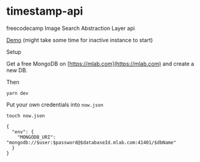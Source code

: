 # timestamp-api
freecodecamp Image Search Abstraction Layer api

[Demo](https://image-search-qbumbvrxmb.now.sh/)
(might take some time for inactive instance to start)

Setup

Get a free MongoDB on [https://mlab.com](https://mlab.com) and create a new DB.

Then

```
yarn dev

```

Put your own credentials into `now.json`

```
touch now.json
```

```
{
  "env": {
    "MONGODB_URI": "mongodb://$user:$password@$databaseId.mlab.com:41401/$dbName"
  }
}
```
